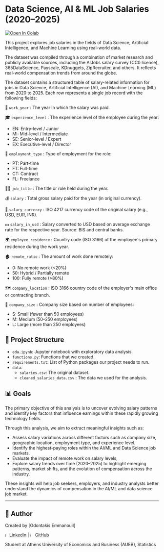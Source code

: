 # Data Science, AI & ML Job Salaries (2020–2025)
[![Open In Colab](https://colab.research.google.com/assets/colab-badge.svg)](https://colab.research.google.com/github/GdontakisEmmanouil/Data-Science-AI-ML-Job-Salaries-2020-2025/blob/main/Data-Science-AI-ML-Job-Salaries-2020-2025/eda.ipynb)

This project explores job salaries in the fields of Data Science, Artificial Intelligence, and Machine Learning using real-world data.

The dataset was compiled through a combination of market research and publicly available sources, including the AIJobs salary survey (CC0 license), 365DataScience, Payscale, KDnuggets, ZipRecruiter, and others. It reflects real-world compensation trends from around the globe. 

The dataset contains a structured table of salary-related information for jobs in Data Science, Artificial Intelligence (AI), and Machine Learning (ML) from 2020 to 2025. Each row represents a single job record with the following fields:

📅 `work_year` :
 The year in which the salary was paid.

🎓 `experience_level` :
 The experience level of the employee during the year:
- EN: Entry-level / Junior
- MI: Mid-level / Intermediate
- SE: Senior-level / Expert
- EX: Executive-level / Director

💼 `employment_type` :
 Type of employment for the role:
- PT: Part-time  
- FT: Full-time  
- CT: Contract  
- FL: Freelance  

🧑‍💻 `job_title` :
 The title or role held during the year.

💰 `salary` :
 Total gross salary paid for the year (in original currency).

💱 `salary_currency` :
 ISO 4217 currency code of the original salary (e.g., USD, EUR, INR).

💵 `salary_in_usd` :
 Salary converted to USD based on average exchange rate for the respective year. Source: BIS and central banks.

🌍 `employee_residence` :
 Country code (ISO 3166) of the employee's primary residence during the work year.

🏠 `remote_ratio` :
 The amount of work done remotely:
- 0: No remote work (<20%)
- 50: Hybrid / Partially remote
- 100: Fully remote (>80%)

🗺️ `company_location` :
 ISO 3166 country code of the employer's main office or contracting branch.

🏢 `company_size` :
 Company size based on number of employees:
- S: Small (fewer than 50 employees)
- M: Medium (50–250 employees)
- L: Large (more than 250 employees)

## 📂 Project Structure
- `eda.ipynb`: Jupyter notebook with exploratory data analysis.
- `functions.py`: Functions that we created.
- `requirements.txt`: List of Python packages our project needs to run.
- `data`:
  - `salaries.csv`: The original dataset.
  - `cleaned_salaries_data.csv` : The data we used for the analysis.

## 📊 Goals
The primary objective of this analysis is to uncover evolving salary patterns and identify key factors that influence earnings within these rapidly growing technology fields.

Through this analysis, we aim to extract meaningful insights such as:
- Assess salary variations across different factors such as company size, geographic location, employment type, and experience level.
- Identify the highest-paying roles within the AI/ML and Data Science job markets.
- Evaluate the impact of remote work on salary levels,
- Explore salary trends over time (2020–2025) to highlight emerging patterns, market shifts, and the evolution of compensation across the industry.

These insights will help job seekers, employers, and industry analysts better understand the dynamics of compensation in the AI/ML and data science job market.



---
## 🧠 Author
Created by [Gdontakis Emmanouil] 

<img width="10" height="10" alt="image" src="https://github.com/user-attachments/assets/629cee0b-55c0-4c44-8abb-ac62fe5d296e" /> [LinkedIn](https://linkedin.com/in/gdodakis-emmanouil)  | <img width="12" height="12" alt="image" src="https://github.com/user-attachments/assets/02769ee0-863d-4d50-a833-e5c8d3148d53" /> [GitHub](https://github.com/GdontakisEmmanouil)

Student at Athens University of Economics and Business (AUEB), Statistics
